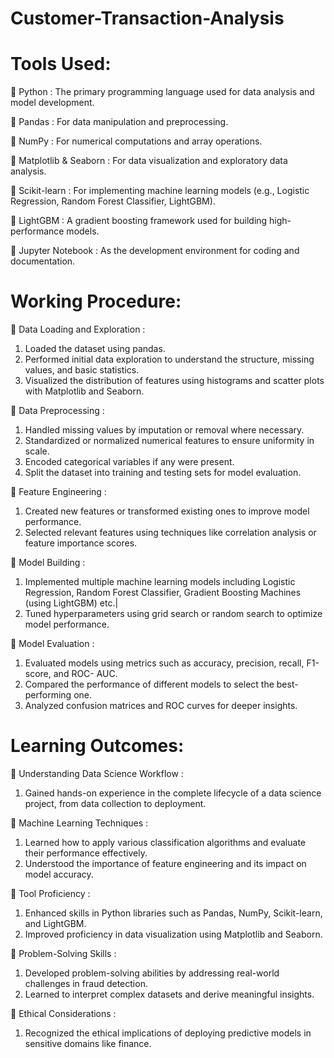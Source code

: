 # Customer-Transaction-Analysis

# Tools Used:
 Python : The primary programming language used for data analysis and model development.

 Pandas : For data manipulation and preprocessing.

 NumPy : For numerical computations and array operations.

 Matplotlib & Seaborn : For data visualization and exploratory data analysis.

 Scikit-learn : For implementing machine learning models (e.g., Logistic Regression, Random
   Forest Classifier, LightGBM).

 LightGBM : A gradient boosting framework used for building high-performance models.

 Jupyter Notebook : As the development environment for coding and documentation.


# Working Procedure:
 Data Loading and Exploration :
1. Loaded the dataset using pandas.
2. Performed initial data exploration to understand the structure, missing values, and basic
   statistics.
3. Visualized the distribution of features using histograms and scatter plots with Matplotlib
   and Seaborn.

 Data Preprocessing :
1. Handled missing values by imputation or removal where necessary.
2. Standardized or normalized numerical features to ensure uniformity in scale.
3. Encoded categorical variables if any were present.
4. Split the dataset into training and testing sets for model evaluation.
   
 Feature Engineering :
1. Created new features or transformed existing ones to improve model performance.
2. Selected relevant features using techniques like correlation analysis or feature importance
   scores.

 Model Building :
1. Implemented multiple machine learning models including Logistic Regression, Random
   Forest Classifier, Gradient Boosting Machines (using LightGBM) etc.|
2. Tuned hyperparameters using grid search or random search to optimize model
   performance.

 Model Evaluation :
1. Evaluated models using metrics such as accuracy, precision, recall, F1-score, and ROC-
   AUC.
2. Compared the performance of different models to select the best-performing one.
3. Analyzed confusion matrices and ROC curves for deeper insights.

   
# Learning Outcomes:
 Understanding Data Science Workflow :
1. Gained hands-on experience in the complete lifecycle of a data science project, from data
   collection to deployment.

 Machine Learning Techniques :
1. Learned how to apply various classification algorithms and evaluate their performance
   effectively.
2. Understood the importance of feature engineering and its impact on model accuracy.
   
 Tool Proficiency :
1. Enhanced skills in Python libraries such as Pandas, NumPy, Scikit-learn, and LightGBM.
2. Improved proficiency in data visualization using Matplotlib and Seaborn.
   
 Problem-Solving Skills :
1. Developed problem-solving abilities by addressing real-world challenges in fraud detection.
2. Learned to interpret complex datasets and derive meaningful insights.
   
 Ethical Considerations :
1. Recognized the ethical implications of deploying predictive models in sensitive domains like
   finance.
